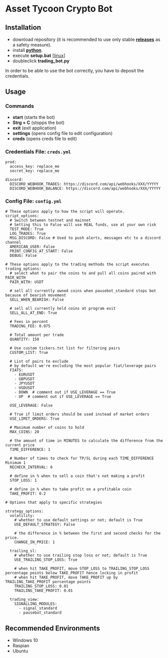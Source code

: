 # Asset Tycoon Crypto Bot

## Installation

- download repository (it is recommended to use only stable **[releases](https://github.com/GitHub-Leon/Trading_Bot_Binance/releases)** as a safety measure).
- install **[python](https://www.python.org/downloads/)**. 
- execute **setup.bat** [[linux](https://www.linux.org/threads/running-windows-batch-files-on-linux.11205/)]
- doubleclick **trading_bot.py**

In order to be able to use the bot correctly, you have to deposit the credentials.

## Usage

### Commands

- **start** (starts the bot)
- **Strg + C** (stopps the bot)
- **exit** (exit application)
- **settings** (opens config file to edit configuration)
- **creds** (opens creds file to edit)

### Credentials File: `creds.yml`

    prod:  
      access_key: replace_me  
      secret_key: replace_me  
      
    discord:  
      DISCORD_WEBHOOK_TRADES: https://discord.com/api/webhooks/XXX/YYYYY  
      DISCORD_WEBHOOK_BALANCE: https://discord.com/api/webhooks/XXX/YYYYY

### Config File: `config.yml`

    # These options apply to how the script will operate.
    script_options:
      # Switch between testnet and mainnet
      # Setting this to False will use REAL funds, use at your own risk
      TEST_MODE: True
      LOG_TRADES: True
      MSG_DISCORD: False # Used to push alerts, messages etc to a discord channel
      AMERICAN_USER: False
      PRINT_CONFIG_AT_START: False
      DEBUG: False
    
    # These options apply to the trading methods the script executes
    trading_options:
      # select what to pair the coins to and pull all coins paired with PAIR_WITH
      PAIR_WITH: USDT
    
      # sell all currently owned coins when pausebot_standard stops bot because of bearish movement
      SELL_WHEN_BEARISH: False
    
      # sell all currently held coins at program exit
      SELL_ALL_AT_END: True
    
      # Fees in percent
      TRADING_FEE: 0.075
    
      # Total amount per trade
      QUANTITY: 150
    
      # Use custom tickers.txt list for filtering pairs
      CUSTOM_LIST: True
    
      # List of pairs to exclude
      # by default we're excluding the most popular fiat/leverage pairs
      FIATS:
        - EURUSDT
        - GBPUSDT
        - JPYUSDT
        - USDUSDT
        - DOWN  # comment out if USE_LEVERAGE == True
        - UP  # comment out if USE_LEVERAGE == True
    
      USE_LEVERAGE: False
    
      # True if limit orders should be used instead of market orders
      USE_LIMIT_ORDERS: True
    
      # Maximum number of coins to hold
      MAX_COINS: 20
    
      # the amount of time in MINUTES to calculate the difference from the current price
      TIME_DIFFERENCE: 1
    
      # Number of times to check for TP/SL during each TIME_DIFFERENCE Minimum 1
      RECHECK_INTERVAL: 6
    
      # define in % when to sell a coin that's not making a profit
      STOP_LOSS: 1
    
      # define in % when to take profit on a profitable coin
      TAKE_PROFIT: 0.2
    
    # Options that apply to specific strategies
    
    strategy_options:
      volatility:
        # whether to use default settings or not; default is True
        USE_DEFAULT_STRATEGY: False
    
        # the difference in % between the first and second checks for the price.
        CHANGE_IN_PRICE: 1
    
      trailing_sl:
        # whether to use trailing stop loss or not; default is True
        USE_TRAILING_STOP_LOSS: True
    
        # when hit TAKE_PROFIT, move STOP_LOSS to TRAILING_STOP_LOSS percentage points below TAKE_PROFIT hence locking in profit
        # when hit TAKE_PROFIT, move TAKE_PROFIT up by TRAILING_TAKE_PROFIT percentage points
        TRAILING_STOP_LOSS: 0.01
        TRAILING_TAKE_PROFIT: 0.01
    
      trading_view:
        SIGNALLING_MODULES:
          - signal_standard
          - pausebot_standard

## Recommended Environments

 - Windows 10
 - Raspian
 - Ubuntu

